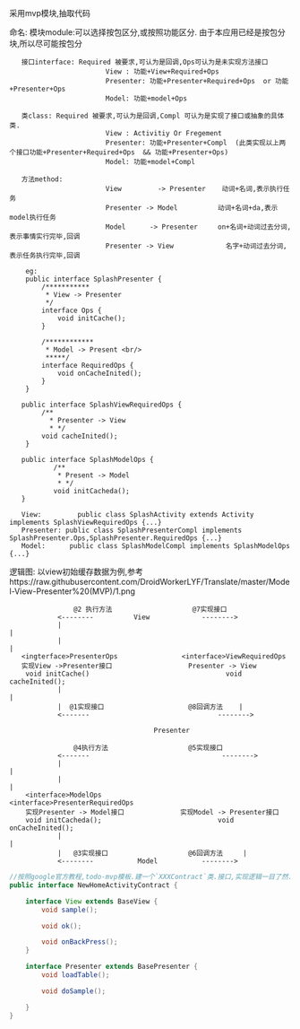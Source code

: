 ﻿采用mvp模块,抽取代码


命名:
       模块module:可以选择按包区分,或按照功能区分. 由于本应用已经是按包分块,所以尽可能按包分

       接口interface: Required 被要求,可认为是回调,Ops可认为是未实现方法接口
                            View : 功能+View+Required+Ops
                            Presenter: 功能+Presenter+Required+Ops  or 功能+Presenter+Ops
                            Model: 功能+model+Ops

       类class: Required 被要求,可认为是回调,Compl 可认为是实现了接口或抽象的具体类.
                            View : Activitiy Or Fregement
                            Presenter: 功能+Presenter+Compl  (此类实现以上两个接口功能+Presenter+Required+Ops  && 功能+Presenter+Ops)
                            Model: 功能+model+Compl

       方法method:
                            View         -> Presenter    动词+名词,表示执行任务
                            Presenter -> Model          动词+名词+da,表示model执行任务
                            Model      -> Presenter     on+名词+动词过去分词,表示事情实行完毕,回调
                            Presenter -> View             名字+动词过去分词,表示任务执行完毕,回调

        eg:
        public interface SplashPresenter {
            /***********
             * View -> Presenter
             */
            interface Ops {
                void initCache();
            }

            /************
             * Model -> Present <br/>
             *****/
            interface RequiredOps {
                void onCacheInited();
            }
        }

       public interface SplashViewRequiredOps {
            /**
              * Presenter -> View
              * */
            void cacheInited();
        }

       public interface SplashModelOps {
               /**
                * Present -> Model
                * */
               void initCacheda();
       }

       View:         public class SplashActivity extends Activity implements SplashViewRequiredOps {...}
       Presenter: public class SplashPresenterCompl implements SplashPresenter.Ops,SplashPresenter.RequiredOps {...}
       Model:      public class SplashModelCompl implements SplashModelOps {...}

逻辑图:
       以view初始缓存数据为例,参考https://raw.githubusercontent.com/DroidWorkerLYF/Translate/master/Model-View-Presenter%20(MVP)/1.png

                    @2 执行方法                    @7实现接口
                <--------          View             -------->
                |                                                              |
                |                                                              |
       <ingterface>PresenterOps                <interface>ViewRequiredOps
       实现View ->Presenter接口                   Presenter -> View
        void initCache()                                  void cacheInited();
                |                                                              |
                |  @1实现接口                     @8回调方法    |
                <-------                                -------->

                                        Presenter

                    @4执行方法                    @5实现接口
                <-------                                 -------->
                |                                                               |
                |                                                               |
        <interface>ModelOps                       <interface>PresenterRequiredOps
        实现Presenter -> Model接口              实现Model -> Presenter接口
        void initCacheda();                             void onCacheInited();
                |                                                               |
                |   @3实现接口                    @6回调方法     |
                <--------           Model           -------->



```java
//按照google官方教程,todo-mvp模板.建一个`XXXContract`类.接口,实现逻辑一目了然.
public interface NewHomeActivityContract {

    interface View extends BaseView {
        void sample();

        void ok();

        void onBackPress();
    }

    interface Presenter extends BasePresenter {
        void loadTable();

        void doSample();

    }
}
```

